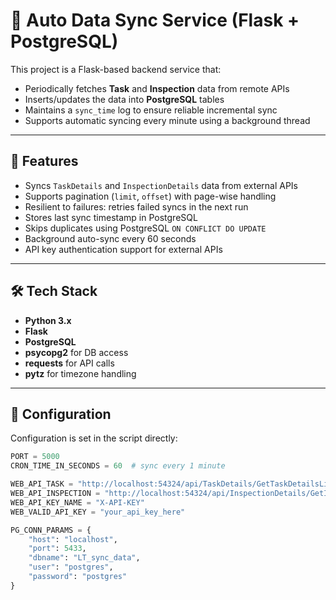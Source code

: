 # 🔁 Auto Data Sync Service (Flask + PostgreSQL)

This project is a Flask-based backend service that:
- Periodically fetches **Task** and **Inspection** data from remote APIs
- Inserts/updates the data into **PostgreSQL** tables
- Maintains a `sync_time` log to ensure reliable incremental sync
- Supports automatic syncing every minute using a background thread

---

## 🚀 Features

- Syncs `TaskDetails` and `InspectionDetails` data from external APIs
- Supports pagination (`limit`, `offset`) with page-wise handling
- Resilient to failures: retries failed syncs in the next run
- Stores last sync timestamp in PostgreSQL
- Skips duplicates using PostgreSQL `ON CONFLICT DO UPDATE`
- Background auto-sync every 60 seconds
- API key authentication support for external APIs

---

## 🛠️ Tech Stack

- **Python 3.x**
- **Flask**
- **PostgreSQL**
- **psycopg2** for DB access
- **requests** for API calls
- **pytz** for timezone handling

---

## 🔧 Configuration

Configuration is set in the script directly:

```python
PORT = 5000
CRON_TIME_IN_SECONDS = 60  # sync every 1 minute

WEB_API_TASK = "http://localhost:54324/api/TaskDetails/GetTaskDetailsList"
WEB_API_INSPECTION = "http://localhost:54324/api/InspectionDetails/GetInspectionDetailsList"
WEB_API_KEY_NAME = "X-API-KEY"
WEB_VALID_API_KEY = "your_api_key_here"

PG_CONN_PARAMS = {
    "host": "localhost",
    "port": 5433,
    "dbname": "LT_sync_data",
    "user": "postgres",
    "password": "postgres"
}
